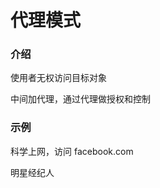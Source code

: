 # 代理模式



### 介绍

使用者无权访问目标对象

中间加代理，通过代理做授权和控制



### 示例

科学上网，访问 facebook.com

明星经纪人

















